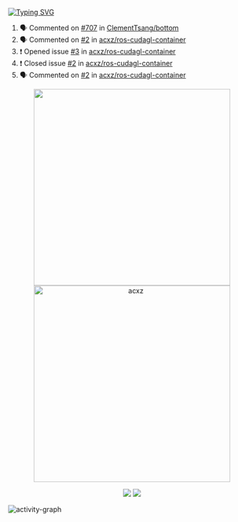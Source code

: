 [![Typing SVG](https://readme-typing-svg.herokuapp.com?size=16&color=AFFFA3&multiline=true&height=75&lines=contributing+to+robotics%2Faerospace%2Fml%2Fgpu+software;packaging+it+for+archlinux;ricer)](https://git.io/typing-svg)

<!--START_SECTION:activity-->
1. 🗣 Commented on [#707](https://github.com/ClementTsang/bottom/issues/707) in [ClementTsang/bottom](https://github.com/ClementTsang/bottom)
2. 🗣 Commented on [#2](https://github.com/acxz/ros-cudagl-container/issues/2) in [acxz/ros-cudagl-container](https://github.com/acxz/ros-cudagl-container)
3. ❗️ Opened issue [#3](https://github.com/acxz/ros-cudagl-container/issues/3) in [acxz/ros-cudagl-container](https://github.com/acxz/ros-cudagl-container)
4. ❗️ Closed issue [#2](https://github.com/acxz/ros-cudagl-container/issues/2) in [acxz/ros-cudagl-container](https://github.com/acxz/ros-cudagl-container)
5. 🗣 Commented on [#2](https://github.com/acxz/ros-cudagl-container/issues/2) in [acxz/ros-cudagl-container](https://github.com/acxz/ros-cudagl-container)
<!--END_SECTION:activity-->

<p align="center">
  <img width="400em" src=https://github-readme-stats.vercel.app/api?username=acxz&include_all_commits=true&show_icons=true />
  <img width="400em" src="https://github-readme-streak-stats.herokuapp.com/?user=acxz&" alt="acxz" />
</p>

<p align="center">
  <img src=https://github-readme-stats.vercel.app/api/top-langs/?username=acxz&layout=compact />
  <img src=https://github-profile-trophy.vercel.app/?username=acxz&row=2&column=4 />
</p>

![activity-graph](https://activity-graph.herokuapp.com/graph?username=acxz&theme=aqua)
